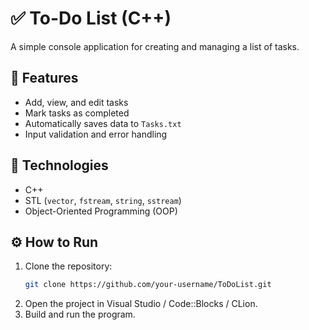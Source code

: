 # ✅ To-Do List (C++)

A simple console application for creating and managing a list of tasks.

## 🔹 Features
- Add, view, and edit tasks  
- Mark tasks as completed  
- Automatically saves data to `Tasks.txt`  
- Input validation and error handling  

## 🧠 Technologies
- C++
- STL (`vector`, `fstream`, `string`, `sstream`)
- Object-Oriented Programming (OOP)

## ⚙️ How to Run
1. Clone the repository:
   ```bash
   git clone https://github.com/your-username/ToDoList.git
2. Open the project in Visual Studio / Code::Blocks / CLion.
3. Build and run the program.

